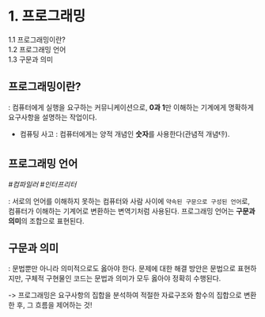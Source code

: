 # 1. 프로그래밍  

1.1 프로그래밍이란? <br>
1.2 프로그래밍 언어 <br>
1.3 구문과 의미

## 프로그래밍이란?
: 컴퓨터에게 실행을 요구하는 커뮤니케이션으로, **0과 1**만 이해하는 기계에게 명확하게 요구사항을 설명하는 작업이다. 
 
 - 컴퓨팅 사고
 : 컴퓨터에게는 양적 개념인 **숫자**를 사용한다(관념적 개념👎).


## 프로그래밍 언어
*#컴파일러 #인터프리터*

: 서로의 언어를 이해하지 못하는 컴퓨터와 사람 사이에 `약속된 구문으로 구성된 언어`로, 컴퓨터가 이해하는 기계어로 변환하는 변역기처럼 사용된다. 
프로그래밍 언어는 **구문과 의미**의 조합으로 표현된다.

## 구문과 의미
: 문법뿐만 아니라 의미적으로도 옳아야 한다. 문제에 대한 해결 방안은 문법으로 표현하지만, 구체적 구현물인 코드는 문법과 의미가 모두 옳아야 정확히 수행된다.

-> 프로그래밍은 요구사항의 집합을 분석하여 적절한 자료구조와 함수의 집합으로 변환한 후, 그 흐름을 제어하는 것!

